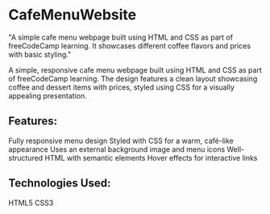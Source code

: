 # CafeMenuWebsite
"A simple cafe menu webpage built using HTML and CSS as part of freeCodeCamp learning. It showcases different coffee flavors and prices with basic styling."

A simple, responsive cafe menu webpage built using HTML and CSS as part of freeCodeCamp learning. The design features a clean layout showcasing coffee and dessert items with prices, styled using CSS for a visually appealing presentation.
## Features:
Fully responsive menu design
Styled with CSS for a warm, café-like appearance
Uses an external background image and menu icons
Well-structured HTML with semantic elements
Hover effects for interactive links
## Technologies Used:
HTML5
CSS3
